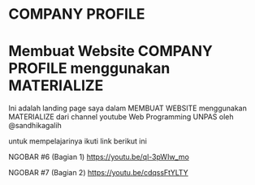 # COMPANY PROFILE

# Membuat Website COMPANY PROFILE menggunakan MATERIALIZE

Ini adalah landing page saya dalam MEMBUAT WEBSITE menggunakan MATERIALIZE dari channel youtube Web Programming UNPAS oleh @sandhikagalih

untuk mempelajarinya ikuti link berikut ini

NGOBAR #6 (Bagian 1) https://youtu.be/ql-3pWIw_mo

NGOBAR #7 (Bagian 2) https://youtu.be/cdqssFtYLTY
